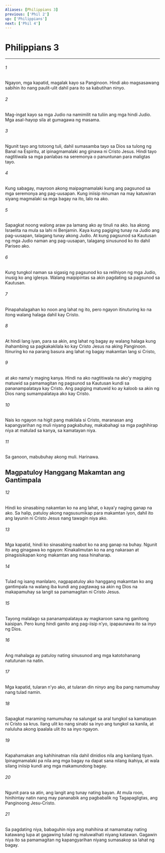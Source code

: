 ```yaml
---
Aliases: [Philippians 3]
previous: ['Phil 2']
up: ['Philippians']
next: ['Phil 4']
---
```

# Philippians 3

***

###### 1
Ngayon, mga kapatid, magalak kayo sa Panginoon. Hindi ako magsasawang sabihin ito nang paulit-ulit dahil para ito sa kabutihan ninyo. 

###### 2
Mag-ingat kayo sa mga Judio na namimilit na tuliin ang mga hindi Judio. Mga asal-hayop sila at gumagawa ng masama. 

###### 3
Ngunit tayo ang totoong tuli, dahil sumasamba tayo sa Dios sa tulong ng Banal na Espiritu, at ipinagmamalaki ang ginawa ni Cristo Jesus. Hindi tayo nagtitiwala sa mga panlabas na seremonya o panuntunan para maligtas tayo. 

###### 4
Kung sabagay, mayroon akong maipagmamalaki kung ang pagsunod sa mga seremonya ang pag-uusapan. Kung iniisip ninuman na may katuwiran siyang magmalaki sa mga bagay na ito, lalo na ako. 

###### 5
Sapagkat noong walong araw pa lamang ako ay tinuli na ako. Isa akong Israelita na mula sa lahi ni Benjamin. Kaya kung pagiging tunay na Judio ang pag-uusapan, talagang tunay akong Judio. At kung pagsunod sa Kautusan ng mga Judio naman ang pag-uusapan, talagang sinusunod ko ito dahil Pariseo ako. 

###### 6
Kung tungkol naman sa sigasig ng pagsunod ko sa relihiyon ng mga Judio, inusig ko ang iglesya. Walang maipipintas sa akin pagdating sa pagsunod sa Kautusan. 

###### 7
Pinapahalagahan ko noon ang lahat ng ito, pero ngayon itinuturing ko na itong walang halaga dahil kay Cristo. 

###### 8
At hindi lang iyan, para sa akin, ang lahat ng bagay ay walang halaga kung ihahambing sa pagkakakilala ko kay Cristo Jesus na aking Panginoon. Itinuring ko na parang basura ang lahat ng bagay makamtan lang si Cristo, 

###### 9
at ako namaʼy maging kanya. Hindi na ako nagtitiwala na akoʼy magiging matuwid sa pamamagitan ng pagsunod sa Kautusan kundi sa pananampalataya kay Cristo. Ang pagiging matuwid ko ay kaloob sa akin ng Dios nang sumampalataya ako kay Cristo. 

###### 10
Nais ko ngayon na higit pang makilala si Cristo, maranasan ang kapangyarihan ng muli niyang pagkabuhay, makabahagi sa mga paghihirap niya at matulad sa kanya, sa kamatayan niya. 

###### 11
Sa ganoon, mabubuhay akong muli. Harinawa.

## Magpatuloy Hanggang Makamtan ang Gantimpala 

###### 12
Hindi ko sinasabing nakamtan ko na ang lahat, o kayaʼy naging ganap na ako. Sa halip, patuloy akong nagsusumikap para makamtan iyon, dahil ito ang layunin ni Cristo Jesus nang tawagin niya ako. 

###### 13
Mga kapatid, hindi ko sinasabing naabot ko na ang ganap na buhay. Ngunit ito ang ginagawa ko ngayon: Kinakalimutan ko na ang nakaraan at pinagsisikapan kong makamtan ang nasa hinaharap. 

###### 14
Tulad ng isang manlalaro, nagpapatuloy ako hanggang makamtan ko ang gantimpala na walang iba kundi ang pagtawag sa akin ng Dios na makapamuhay sa langit sa pamamagitan ni Cristo Jesus. 

###### 15
Tayong malalago sa pananampalataya ay magkaroon sana ng ganitong kaisipan. Pero kung hindi ganito ang pag-iisip nʼyo, ipapaunawa ito sa inyo ng Dios. 

###### 16
Ang mahalaga ay patuloy nating sinusunod ang mga katotohanang natutunan na natin. 

###### 17
Mga kapatid, tularan nʼyo ako, at tularan din ninyo ang iba pang namumuhay nang tulad namin. 

###### 18
Sapagkat maraming namumuhay na salungat sa aral tungkol sa kamatayan ni Cristo sa krus. Ilang ulit ko nang sinabi sa inyo ang tungkol sa kanila, at naluluha akong ipaalala ulit ito sa inyo ngayon. 

###### 19
Kapahamakan ang kahihinatnan nila dahil dinidios nila ang kanilang tiyan. Ipinagmamalaki pa nila ang mga bagay na dapat sana nilang ikahiya, at wala silang iniisip kundi ang mga makamundong bagay. 

###### 20
Ngunit para sa atin, ang langit ang tunay nating bayan. At mula roon, hinihintay natin nang may pananabik ang pagbabalik ng Tagapagligtas, ang Panginoong Jesu-Cristo. 

###### 21
Sa pagdating niya, babaguhin niya ang mahihina at namamatay nating katawang lupa at gagawing tulad ng maluwalhati niyang katawan. Gagawin niya ito sa pamamagitan ng kapangyarihan niyang sumasakop sa lahat ng bagay.
